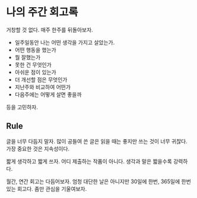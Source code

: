 # 나의 주간 회고록

거창할 것 없다. 매주 한주를 뒤돌아보자.

- 일주일동안 나는 어떤 생각을 가지고 살았는가.
- 어떤 행동을 했는가
- 뭘 잘했는가
- 못한 건 무엇인가
- 아쉬운 점이 있는가
- 더 개선할 점은 무엇인가
- 지난주와 비교하여 어떤가
- 다음주에는 어떻게 살면 좋을까

등을 고민하자.

## Rule

글을 너무 다듬지 말자. 많이 공들여 쓴 글은 읽을 때는 좋지만 쓰는 것이 너무 귀찮다. 가장 중요한 것은 지속성이다.

짧게 생각하고 짧게 쓰자. 어디 제출하는 작품이 아니다. 생각과 말은 짧을수록 강력하다.

월간, 연간 회고는 다듬어보자. 엄청 대단한 날은 아니지만 30일에 한번, 365일에 한번있는 회고다. 좀만 관심을 기울여보자.
